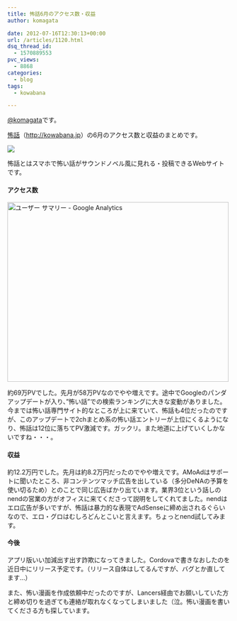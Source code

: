 ```yaml
---
title: 怖話6月のアクセス数・収益
author: komagata

date: 2012-07-16T12:30:13+00:00
url: /articles/1120.html
dsq_thread_id:
  - 1570889553
pvc_views:
  - 8868
categories:
  - blog
tags:
  - kowabana

---
```

[@komagata][1]です。

<a href="http://kowabana.jp" title="怖話" target="_blank">怖話</a>（<a href="http://kowabana.jp" title="怖話" target="_blank">http://kowabana.jp</a>）の6月のアクセス数と収益のまとめです。

<p class="center">
  <a href="http://kowabana.jp"><img src="http://p.nanapi.jp/r/20120228/20120228194536_4f4cb050d3cc9.jpg" /></a>
</p>

怖話とはスマホで怖い話がサウンドノベル風に見れる・投稿できるWebサイトです。

#### アクセス数

<p class="center">
  <a href="http://www.flickr.com/photos/komagata/7582262890/" title="ユーザー サマリー - Google Analytics by komagata, on Flickr"><img src="http://farm8.staticflickr.com/7249/7582262890_f5163dd50d.jpg" width="500" height="405" alt="ユーザー サマリー - Google Analytics" /></a>
</p>

約69万PVでした。先月が58万PVなのでやや増えです。途中でGoogleのパンダアップデートが入り、&#8221;怖い話&#8221;での検索ランキングに大きな変動がありました。今までは怖い話専門サイト的なところが上に来ていて、怖話も4位だったのですが、このアップデートで2chまとめ系の怖い話エントリーが上位にくるようになり、怖話は12位に落ちてPV激減です。ガックリ。また地道に上げていくしかないですね・・・。

#### 収益

約12.2万円でした。先月は約8.2万円だったのでやや増えです。AMoAdはサポートに聞いたところ、非コンテンツマッチ広告を出している（多分DeNAの予算を使い切るため）とのことで同じ広告ばかり出ています。業界3位という話しのnendの営業の方がオフィスに来てくださって説明をしてくれてました。nendはエロ広告が多いですが、怖話は暴力的な表現でAdSenseに締め出されるぐらいなので、エロ・グロはむしろどんとこいと言えます。ちょっとnend試してみます。

#### 今後

アプリ版いい加減出す出す詐欺になってきました。Cordovaで書きなおしたのを近日中にリリース予定です。（リリース自体はしてるんですが、バグとか直してます…）

また、怖い漫画を作成依頼中だったのですが、Lancers経由でお願いしていた方と締め切りを過ぎても連絡が取れなくなってしまいました（泣。怖い漫画を書いてくださる方も探しています。

 [1]: http://twitter.com/komagata